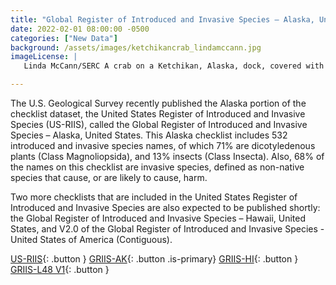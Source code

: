 ```yaml
---
title: "Global Register of Introduced and Invasive Species – Alaska, United States, checklist dataset published" 
date: 2022-02-01 08:00:00 -0500 
categories: ["New Data"] 
background: /assets/images/ketchikancrab_lindamccann.jpg
imageLicense: | 
   Linda McCann/SERC A crab on a Ketchikan, Alaska, dock, covered with the invasive tunicate Botrylloides violaceous. 

--- 
```


The U.S. Geological Survey recently published the Alaska portion of the checklist dataset, the United States Register of Introduced and Invasive Species (US-RIIS), called the Global Register of Introduced and Invasive Species – Alaska, United States. This Alaska checklist includes 532 introduced and invasive species names, of which 71% are dicotyledenous plants (Class Magnoliopsida), and 13% insects (Class Insecta). Also, 68% of the names on this checklist are invasive species, defined as non-native species that cause, or are likely to cause, harm. 

Two more checklists that are included in the United States Register of Introduced and Invasive Species are also expected to be published shortly: the Global Register of Introduced and Invasive Species – Hawaii, United States, and V2.0 of the Global Register of Introduced and Invasive Species - United States of America (Contiguous). 

[US-RIIS](https://doi.org/10.5066/P95XL09Q){: .button }
[GRIIS-AK](https://www.gbif.org/dataset/7b091962-fdb2-49eb-9bfb-7d66561f1a8a){: .button .is-primary}
[GRIIS-HI](https://www.gbif.org/dataset/6baf6a53-c106-40fb-bbde-f6d4e4051513){: .button }
[GRIIS-L48 V1](https://www.gbif.org/dataset/6b64ef7e-82f7-47a3-8ddb-ec6794ea07d6){: .button }
